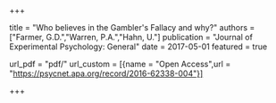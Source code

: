 +++

title = "Who believes in the Gambler's Fallacy and why?"
authors = ["Farmer, G.D.","Warren, P.A.","Hahn, U."]
publication = "Journal of Experimental Psychology: General"
date = 2017-05-01
featured = true

url_pdf = "pdf/"
url_custom = [{name = "Open Access",url = "https://psycnet.apa.org/record/2016-62338-004"}]

+++
